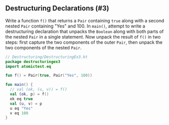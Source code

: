 ## Destructuring Declarations (#3)

Write a function `f()` that returns a `Pair` containing `true` along with a
second nested `Pair` containing "Yes" and 100. In `main()`, attempt to write
a destructuring declaration that unpacks the `Boolean` along with both parts
of the nested `Pair` in a single statement. Now unpack the result of `f()` in
two steps: first capture the two components of the outer `Pair`, then unpack
the two components of the nested `Pair`.

```kotlin
// Destructuring/DestructuringEx3.kt
package destructuringex3
import atomictest.eq

fun f() = Pair(true, Pair("Yes", 100))

fun main() {
  // val (ok, (u, v)) = f()
  val (ok, p) = f()
  ok eq true
  val (u, v) = p
  u eq "Yes"
  v eq 100
}
```
